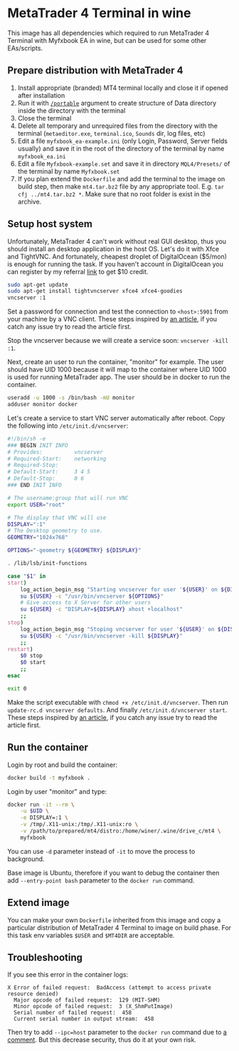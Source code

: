 # MetaTrader 4 Terminal in wine

This image has all dependencies which required to run MetaTrader 4 Terminal with Myfxbook EA in wine, but can be used for some other EAs/scripts.

## Prepare distribution with MetaTrader 4

1. Install appropriate (branded) MT4 terminal locally and close it if opened after installation
1. Run it with [`/portable`](https://www.metatrader4.com/en/trading-platform/help/userguide/start_comm) argument to create structure of Data directory inside the directory with the terminal
1. Close the terminal
1. Delete all temporary and unrequired files from the directory with the terminal (`metaeditor.exe`, `terminal.ico`, `Sounds` dir, log files, etc)
1. Edit a file `myfxbook_ea-example.ini` (only Login, Password, Server fields usually) and save it in the root of the directory of the terminal by name `myfxbook_ea.ini`
1. Edit a file `Myfxbook-example.set` and save it in directory `MQL4/Presets/` of the terminal by name `Myfxbook.set`
1. If you plan extend the `Dockerfile` and add the terminal to the image on build step, then make `mt4.tar.bz2` file by any appropriate tool. E.g. `tar cfj ../mt4.tar.bz2 *`. Make sure that no root folder is exist in the archive.

## Setup host system

Unfortunately, MetaTrader 4 can't work without real GUI desktop, thus you should install an desktop application in the host OS. Let's do it with Xfce and TightVNC. And fortunately, cheapest droplet of DigitalOcean ($5/mon) is enough for running the task. If you haven't account in DigitalOcean you can register by my referral [link](https://m.do.co/c/8a6e11b01bba) to get $10 credit.

```bash
sudo apt-get update
sudo apt-get install tightvncserver xfce4 xfce4-goodies
vncserver :1
```

Set a password for connection and test the connection to `<host>:5901` from your machine by a VNC client. These steps inspired by [an article](https://medium.com/google-cloud/linux-gui-on-the-google-cloud-platform-800719ab27c5), if you catch any issue try to read the article first.

Stop the vncserver because we will create a service soon: `vncserver -kill :1`.

Next, create an user to run the container, "monitor" for example. The user should have UID 1000 because it will map to the container where UID 1000 is used for running MetaTrader app. The user should be in docker to run the container.

```bash
useradd -u 1000 -s /bin/bash -mU monitor
adduser monitor docker
```

Let's create a service to start VNC server automatically after reboot. Copy the following into `/etc/init.d/vncserver`:

```bash
#!/bin/sh -e
### BEGIN INIT INFO
# Provides:          vncserver
# Required-Start:    networking
# Required-Stop:
# Default-Start:     3 4 5
# Default-Stop:      0 6
### END INIT INFO

# The username:group that will run VNC
export USER="root"

# The display that VNC will use
DISPLAY=":1"
# The Desktop geometry to use.
GEOMETRY="1024x768"

OPTIONS="-geometry ${GEOMETRY} ${DISPLAY}"

. /lib/lsb/init-functions

case "$1" in
start)
    log_action_begin_msg "Starting vncserver for user '${USER}' on ${DISPLAY}"
    su ${USER} -c "/usr/bin/vncserver ${OPTIONS}"
    # Give access to X Server for other users
    su ${USER} -c "DISPLAY=${DISPLAY} xhost +localhost"
    ;;
stop)
    log_action_begin_msg "Stoping vncserver for user '${USER}' on ${DISPLAY}"
    su ${USER} -c "/usr/bin/vncserver -kill ${DISPLAY}"
    ;;
restart)
    $0 stop
    $0 start
    ;;
esac

exit 0
```

Make the script executable with `chmod +x /etc/init.d/vncserver`. Then run `update-rc.d vncserver defaults`. And finally `/etc/init.d/vncserver start`. These steps inspired by [an article](http://www.abdevelopment.ca/blog/start-vnc-server-ubuntu-boot/), if you catch any issue try to read the article first.

## Run the container

Login by root and build the container:

```bash
docker build -t myfxbook .
```

Login by user "monitor" and type:

```bash
docker run -it --rm \
    -u $UID \
    -e DISPLAY=:1 \
    -v /tmp/.X11-unix:/tmp/.X11-unix:ro \
    -v /path/to/prepared/mt4/distro:/home/winer/.wine/drive_c/mt4 \
    myfxbook
```

You can use `-d` parameter instead of `-it` to move the process to background.

Base image is Ubuntu, therefore if you want to debug the container then add `--entry-point bash` parameter to the `docker run` command.

## Extend image

You can make your own `Dockerfile` inherited from this image and copy a particular distribution of MetaTrader 4 Terminal to image on build phase. For this task env variables `$USER` and `$MT4DIR` are acceptable.


## Troubleshooting

If you see this error in the container logs:

```
X Error of failed request:  BadAccess (attempt to access private resource denied)
  Major opcode of failed request:  129 (MIT-SHM)
  Minor opcode of failed request:  3 (X_ShmPutImage)
  Serial number of failed request:  458
  Current serial number in output stream:  458
```

Then try to add `--ipc=host` parameter to the `docker run` command due to [a comment](https://github.com/osrf/docker_images/issues/21#issuecomment-239334515). But this decrease security, thus do it at your own risk.
